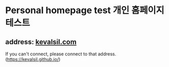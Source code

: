 # Personal homepage test 개인 홈페이지 테스트
## address: [kevalsil.com](https://kevalsil.com/)

If you can't connect, please connect to that address.
(https://kevalsil.github.io/)
